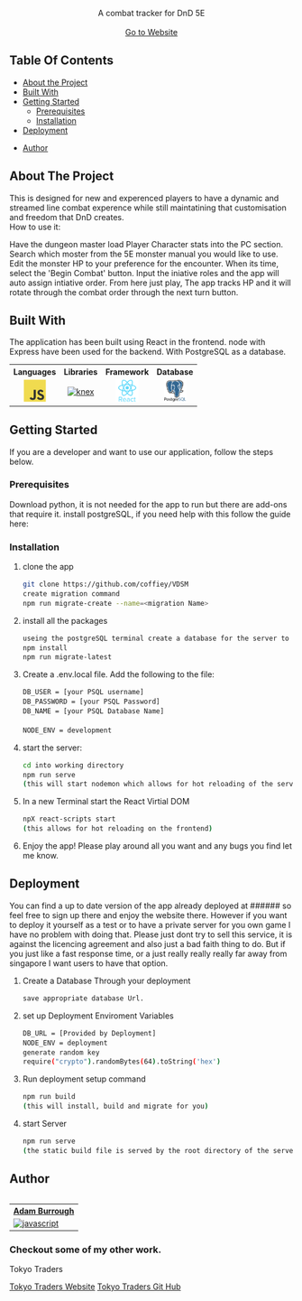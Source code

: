 <p align="center">
  <!-- <a href="https://github.com/tokyo-traders/koukan">
    <img src="https://user-images.githubusercontent.com/67497636/217703956-9a1c7261-930a-4fd4-a536-388541d7ed85.png" alt="Logo" width="480" height="250">
  </a> -->

   <p align="center">
    A combat tracker for DnD 5E
    <br/>
    <br/>
    <a href="https://VDSM.onrender.com/">Go to Website</a>

  </p>
</p>

## Table Of Contents

- [About the Project](#about-the-project)
- [Built With](#built-with)
- [Getting Started](#getting-started)
  - [Prerequisites](#prerequisites)
  - [Installation](#installation)
- [Deployment](#Deployment)
<!-- * [Roadmap](#roadmap)
- [Contributing](#contributing)
- [License](#license) -->
- [Author](#author)
<!-- * [Acknowledgements](#acknowledgements) -->

## About The Project

This is designed for new and experenced players to have a dynamic and streamed line combat experence while still maintatining that customisation and freedom that DnD creates.
<br/>
How to use it:

Have the dungeon master load Player Character stats into the PC section.
Search which moster from the 5E monster manual you would like to use.
Edit the monster HP to your preference for the encounter.
When its time, select the 'Begin Combat' button.
Input the iniative roles and the app will auto assign intiative order.
From here just play, The app tracks HP and it will rotate through the combat order through the next turn button.

## Built With

The application has been built using React in the frontend. node with Express have been used for the backend.
With PostgreSQL as a database.
</br>

<table align="center">
  <tr>
    <th>Languages</th>
    <th>Libraries</th>
    <th>Framework</th>
    <th>Database</th>
  </tr>

  <tr>
    <td align="center">
    <a href="https://developer.mozilla.org/en-US/docs/Web/JavaScript" target="_blank" rel="noreferrer"> <img src="https://raw.githubusercontent.com/devicons/devicon/master/icons/javascript/javascript-original.svg" alt="javascript" width="40" height="40"/> </a>
    </td>
    <td align="center">
      <a href="https://knexjs.org/knex-logo.png" target="_blank" rel="noreferrer"> <img src="https://knexjs.org/knex-logo.png" alt="knex" width="40" height="40"/> </a>
    </td>
 <td align="center">
      <a href="https://reactjs.org/" target="_blank" rel="noreferrer"> <img src="https://raw.githubusercontent.com/devicons/devicon/master/icons/react/react-original-wordmark.svg" alt="react" width="40" height="40"/> </a>
    </td>
    <td align="center">
      <a href="https://www.postgresql.org" target="_blank" rel="noreferrer"> <img src="https://raw.githubusercontent.com/devicons/devicon/master/icons/postgresql/postgresql-original-wordmark.svg" alt="postgresql" width="40" height="40"/> </a>
    </td>
  </tr>
<table>

## Getting Started

If you are a developer and want to use our application, follow the steps below.

### Prerequisites

Download python, it is not needed for the app to run but there are add-ons that require it.
install postgreSQL, if you need help with this follow the guide here:

### Installation

1. clone the app
   ```sh
   git clone https://github.com/coffiey/VDSM
   create migration command
   npm run migrate-create --name=<migration Name>
   ```
2. install all the packages
   ```sh
   useing the postgreSQL terminal create a database for the server to use.
   npm install
   npm run migrate-latest
   ```
3. Create a .env.local file. Add the following to the file:

   ```sh
   DB_USER = [your PSQL username]
   DB_PASSWORD = [your PSQL Password]
   DB_NAME = [your PSQL Database Name]

   NODE_ENV = development
   ```

4. start the server:
   ```sh
   cd into working directory
   npm run serve
   (this will start nodemon which allows for hot reloading of the server)
   ```
5. In a new Terminal start the React Virtial DOM

   ```sh
   npX react-scripts start
   (this allows for hot reloading on the frontend)
   ```

6. Enjoy the app! Please play around all you want and any bugs you find let me know.

## Deployment

You can find a up to date version of the app already deployed at ###### so feel free to sign up there and enjoy the website there. However if you want to deploy it yourself as a test or to have a private server for you own game I have no problem with doing that. Please just dont try to sell this service, it is against the licencing agreement and also just a bad faith thing to do. But if you just like a fast response time, or a just really really really far away from singapore I want users to have that option.

1. Create a Database Through your deployment

   ```sh
   save appropriate database Url.
   ```

2. set up Deployment Enviroment Variables
   ```sh
   DB_URL = [Provided by Deployment]
   NODE_ENV = deployment
   generate random key
   require("crypto").randomBytes(64).toString('hex')
   ```
3. Run deployment setup command

   ```sh
   npm run build
   (this will install, build and migrate for you)
   ```

4. start Server
   ```sh
   npm run serve
   (the static build file is served by the root directory of the server, so running the command will load both front and backend.)
   ```

## Author

<table align="center">
  <tr>
    <th>
      <a href="https://github.com/Coffiey"> Adam Burrough </a>
    </th>
  </tr>
  <tr>
  <td>
    <a href="https://github.com/Coffiey" target="_blank" rel="noreferrer">
    <img src="https://user-images.githubusercontent.com/67497636/217795795-7a3869b0-6373-4b43-bacf-ed5f08b046ea.jpeg" alt="javascript" width="150" height="150"/> </a>

  </td>
  </tr>
  </table>

<p align="center">
    <h3>Checkout some of my other work.</h3>
    <p>Tokyo Traders</p>
    <a href="https://tokyotraders.onrender.com/">Tokyo Traders Website</a>
    <a href="https://tokyotraders.onrender.com/">Tokyo Traders Git Hub</a>
  </p>
</p>
